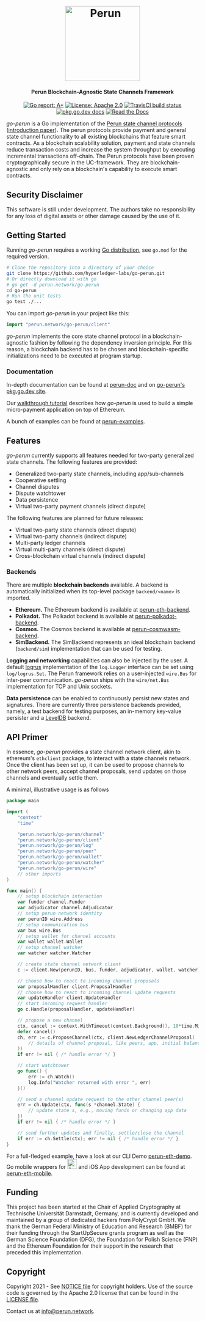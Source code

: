 <h1 align="center"><br>
    <a href="https://perun.network/"><img src=".assets/logo.png" alt="Perun" width="196"></a>
<br></h1>

<h4 align="center">Perun Blockchain-Agnostic State Channels Framework</h4>

<p align="center">
  <a href="https://goreportcard.com/report/github.com/hyperledger-labs/go-perun"><img src="https://goreportcard.com/badge/github.com/hyperledger-labs/go-perun" alt="Go report: A+"></a>
  <a href="https://www.apache.org/licenses/LICENSE-2.0.txt"><img src="https://img.shields.io/badge/license-Apache%202-blue" alt="License: Apache 2.0"></a>
  <a href="https://github.com/hyperledger-labs/go-perun/actions/workflows/ci.yml"><img src="https://github.com/hyperledger-labs/go-perun/actions/workflows/ci.yml/badge.svg" alt="TravisCI build status"></a>
  <a href="https://pkg.go.dev/perun.network/go-perun?status.svg"> <img src="https://img.shields.io/badge/go.dev-reference-007d9c?logo=go&logoColor=white" alt="pkg.go.dev docs"></a>
  <a href="https://labs.hyperledger.org/perun-doc/"> <img src=".assets/read_the_docs.svg" alt="Read the Docs"></a>
</p>

_go-perun_ is a Go implementation of the [Perun state channel protocols](https://perun.network/) ([introduction paper](https://perun.network/pdf/Perun2.0.pdf)).
The perun protocols provide payment and general state channel functionality to all existing blockchains that feature smart contracts.
As a blockchain scalability solution, payment and state channels reduce transaction costs and increase the system throughput by executing incremental transactions off-chain.
The Perun protocols have been proven cryptographically secure in the UC-framework.
They are blockchain-agnostic and only rely on a blockchain's capability to execute smart contracts.

## Security Disclaimer

This software is still under development.
The authors take no responsibility for any loss of digital assets or other damage caused by the use of it.

## Getting Started

Running _go-perun_ requires a working [Go distribution](https://golang.org), see `go.mod` for the required version.
```sh
# Clone the repository into a directory of your choice
git clone https://github.com/hyperledger-labs/go-perun.git
# Or directly download it with go
# go get -d perun.network/go-perun
cd go-perun
# Run the unit tests
go test ./...
```

You can import _go-perun_ in your project like this:
```go
import "perun.network/go-perun/client"
```

_go-perun_ implements the core state channel protocol in a blockchain-agnostic fashion by following the dependency inversion principle.
For this reason, a blockchain backend has to be chosen and blockchain-specific initializations need to be executed at program startup.

### Documentation

In-depth documentation can be found at [perun-doc](https://labs.hyperledger.org/perun-doc/)
and on [go-perun's pkg.go.dev site](https://pkg.go.dev/perun.network/go-perun).

Our [walkthrough tutorial](http://tutorial.perun.network) describes how _go-perun_ is used to build a simple micro-payment application on top of Ethereum.

A bunch of examples can be found at [perun-examples](https://github.com/perun-network/perun-examples).

## Features

_go-perun_ currently supports all features needed for two-party generalized state channels.
The following features are provided:
* Generalized two-party state channels, including app/sub-channels
* Cooperative settling
* Channel disputes
* Dispute watchtower
* Data persistence
* Virtual two-party payment channels (direct dispute)

The following features are planned for future releases:
* Virtual two-party state channels (direct dispute)
* Virtual two-party channels (indirect dispute)
* Multi-party ledger channels
* Virtual multi-party channels (direct dispute)
* Cross-blockchain virtual channels (indirect dispute)

### Backends

There are multiple **blockchain backends** available. A backend is automatically initialized when its top-level package `backend/<name>` is imported.
- **Ethereum.** The Ethereum backend is available at [perun-eth-backend](https://github.com/perun-network/perun-eth-backend/).
- **Polkadot.** The Polkadot backend is available at [perun-polkadot-backend](https://github.com/perun-network/perun-polkadot-backend).
- **Cosmos.** The Cosmos backend is available at [perun-cosmwasm-backend](https://github.com/hyperledger-labs/perun-cosmwasm-backend).
- **SimBackend.** The SimBackend represents an ideal blockchain backend (`backend/sim`) implementation that can be used for testing.

**Logging and networking** capabilities can also be injected by the user.
A default [logrus](https://github.com/sirupsen/logrus) implementation of the `log.Logger` interface can be set using `log/logrus.Set`.
The Perun framework relies on a user-injected `wire.Bus` for inter-peer communication.
_go-perun_ ships with the `wire/net.Bus` implementation for TCP and Unix sockets.

**Data persistence** can be enabled to continuously persist new states and signatures.
There are currently three persistence backends provided, namely, a test backend for testing purposes, an in-memory key-value persister and a [LevelDB](https://github.com/syndtr/goleveldb) backend.

## API Primer

In essence, _go-perun_ provides a state channel network client, akin to ethereum's `ethclient` package, to interact with a state channels network.
Once the client has been set up, it can be used to propose channels to other network peers, accept channel proposals, send updates on those channels and eventually settle them.

A minimal, illustrative usage is as follows
```go
package main

import (
	"context"
	"time"

	"perun.network/go-perun/channel"
	"perun.network/go-perun/client"
	"perun.network/go-perun/log"
	"perun.network/go-perun/peer"
	"perun.network/go-perun/wallet"
	"perun.network/go-perun/watcher"
	"perun.network/go-perun/wire"
	// other imports
)

func main() {
	// setup blockchain interaction
	var funder channel.Funder
	var adjudicator channel.Adjudicator
	// setup perun network identity
	var perunID wire.Address
	// setup communication bus
	var bus wire.Bus
	// setup wallet for channel accounts
	var wallet wallet.Wallet
	// setup channel watcher
	var watcher watcher.Watcher

	// create state channel network client
	c := client.New(perunID, bus, funder, adjudicator, wallet, watcher)

	// choose how to react to incoming channel proposals
	var proposalHandler client.ProposalHandler
	// choose how to react to incoming channel update requests
	var updateHandler client.UpdateHandler
	// start incoming request handler
	go c.Handle(proposalHandler, updateHandler)

	// propose a new channel
	ctx, cancel := context.WithTimeout(context.Background(), 10*time.Minute)
	defer cancel()
	ch, err := c.ProposeChannel(ctx, client.NewLedgerChannelProposal(
		// details of channel proposal, like peers, app, initial balances, challenge duration...
	))
	if err != nil { /* handle error */ }

	// start watchtower
	go func() {
		err := ch.Watch()
		log.Info("Watcher returned with error ", err)
	}()

	// send a channel update request to the other channel peer(s)
	err = ch.Update(ctx, func(s *channel.State) {
		// update state s, e.g., moving funds or changing app data
	})
	if err != nil { /* handle error */ }

	// send further updates and finally, settle/close the channel
	if err := ch.Settle(ctx); err != nil { /* handle error */ }
}
```

For a full-fledged example, have a look at our CLI Demo [perun-eth-demo](https://github.com/perun-network/perun-eth-demo).
Go mobile wrappers for <img src="https://developer.android.com/images/brand/Android_Robot.svg?hl=de" width="25" alt="Android"> and iOS App development can be found at [perun-eth-mobile](https://github.com/perun-network/perun-eth-mobile).

## Funding

This project has been started at the Chair of Applied Cryptography at Technische Universität Darmstadt, Germany, and is currently developed and maintained by a group of dedicated hackers from PolyCrypt GmbH.
We thank the German Federal Ministry of Education and Research (BMBF) for their funding through the StartUpSecure grants program as well as the German Science Foundation (DFG), the Foundation for Polish Science (FNP) and the Ethereum Foundation for their support in the research that preceded this implementation.

## Copyright

Copyright 2021 - See [NOTICE file](NOTICE) for copyright holders.
Use of the source code is governed by the Apache 2.0 license that can be found in the [LICENSE file](LICENSE).

Contact us at [info@perun.network](mailto:info@perun.network).
